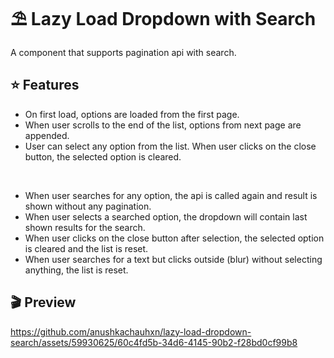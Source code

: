 # ⛱ Lazy Load Dropdown with Search

A component that supports pagination api with search.

## ⭐️ Features

- On first load, options are loaded from the first page.
- When user scrolls to the end of the list, options from next page are appended.
- User can select any option from the list. When user clicks on the close button, the selected option is cleared.

<br>

- When user searches for any option, the api is called again and result is shown without any pagination.
- When user selects a searched option, the dropdown will contain last shown results for the search.
- When user clicks on the close button after selection, the selected option is cleared and the list is reset.
- When user searches for a text but clicks outside (blur) without selecting anything, the list is reset.

## 🎬 Preview

https://github.com/anushkachauhxn/lazy-load-dropdown-search/assets/59930625/60c4fd5b-34d6-4145-90b2-f28bd0cf99b8


